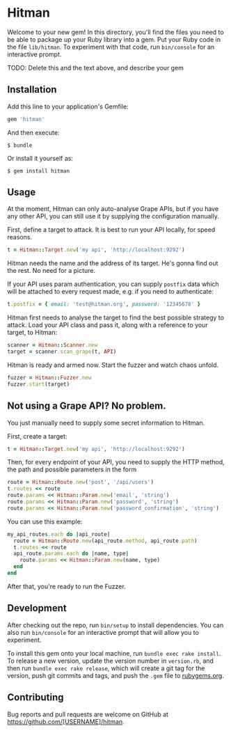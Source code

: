 # Hitman

Welcome to your new gem! In this directory, you'll find the files you need to be able to package up your Ruby library into a gem. Put your Ruby code in the file `lib/hitman`. To experiment with that code, run `bin/console` for an interactive prompt.

TODO: Delete this and the text above, and describe your gem

## Installation

Add this line to your application's Gemfile:

```ruby
gem 'hitman'
```

And then execute:

    $ bundle

Or install it yourself as:

    $ gem install hitman

## Usage

At the moment, Hitman can only auto-analyse Grape APIs, but if you have any other API, you can still use it by supplying the configuration manually.

First, define a target to attack. It is best to run your API locally, for speed reasons.

```ruby
t = Hitman::Target.new('my api', 'http://localhost:9292')
```

Hitman needs the name and the address of its target. He's gonna find out the rest. No need for a picture.

If your API uses param authentication, you can supply `postfix` data which will be attached to every request made, e.g. if you need to authenticate:

```ruby
t.postfix = { email: 'test@hitman.org', password: '12345678' }
```

Hitman first needs to analyse the target to find the best possible strategy to attack. Load your API class and pass it, along with a reference to your target, to Hitman:

```ruby
scanner = Hitman::Scanner.new
target = scanner.scan_grape(t, API)
```

Hitman is ready and armed now. Start the fuzzer and watch chaos unfold.

```ruby
fuzzer = Hitman::Fuzzer.new
fuzzer.start(target)
```

## Not using a Grape API? No problem.

You just manually need to supply some secret information to Hitman.

First, create a target:

```ruby
t = Hitman::Target.new('my api', 'http://localhost:9292')
```

Then, for every endpoint of your API, you need to supply the HTTP method, the path and possible parameters in the form

```ruby
route = Hitman::Route.new('post', '/api/users')
t.routes << route
route.params << Hitman::Param.new('email', 'string')
route.params << Hitman::Param.new('password', 'string')
route.params << Hitman::Param.new('password_confirmation', 'string')
```

You can use this example:

```ruby
my_api_routes.each do |api_route|
  route = Hitman::Route.new(api_route.method, api_route.path)
  t.routes << route
  api_route.params.each do |name, type|
    route.params << Hitman::Param.new(name, type)
  end
end
```

After that, you're ready to run the Fuzzer.

## Development

After checking out the repo, run `bin/setup` to install dependencies. You can also run `bin/console` for an interactive prompt that will allow you to experiment.

To install this gem onto your local machine, run `bundle exec rake install`. To release a new version, update the version number in `version.rb`, and then run `bundle exec rake release`, which will create a git tag for the version, push git commits and tags, and push the `.gem` file to [rubygems.org](https://rubygems.org).

## Contributing

Bug reports and pull requests are welcome on GitHub at https://github.com/[USERNAME]/hitman.